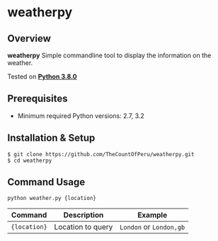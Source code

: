 # weatherpy


## Overview
**weatherpy** Simple commandline tool to display the information on the weather.

Tested on **[Python 3.8.0](https://www.python.org/downloads/release/python-380/)**

## Prerequisites

- Minimum required Python versions: 2.7, 3.2
  
## Installation & Setup

```console
$ git clone https://github.com/TheCountOfPeru/weatherpy.git
$ cd weatherpy
```
## Command Usage
```
python weather.py {location}
```
Command  | Description  | Example
------------- | ------------- | -------------
```{location}``` | Location to query | `London` or `London,gb` 

